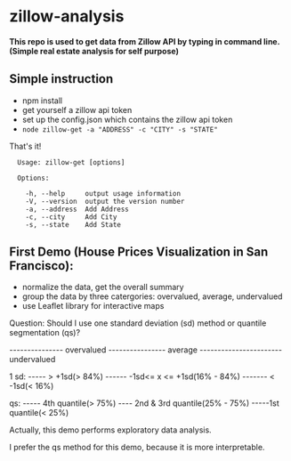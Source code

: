 # zillow-analysis

#### This repo is used to get data from Zillow API by typing in command line. (Simple real estate analysis for self purpose)

## Simple instruction

* npm install
* get yourself a zillow api token
* set up the config.json which contains the zillow api token
* `node zillow-get -a "ADDRESS" -c "CITY" -s "STATE"`

That's it! 

      Usage: zillow-get [options]
    
      Options:
    
        -h, --help     output usage information
        -V, --version  output the version number
        -a, --address  Add Address
        -c, --city     Add City
        -s, --state    Add State
        

## First Demo (House Prices Visualization in San Francisco):
* normalize the data, get the overall summary
* group the data by three catergories:  overvalued, average, undervalued
* use Leaflet library for interactive maps

Question: Should I use one standard deviation (sd) method or quantile segmentation (qs)?

---------------   overvalued ---------------- average ----------------------- undervalued 
   
1 sd:  ----- > +1sd(> 84%)  ------   -1sd<= x <= +1sd(16% - 84%)   -------     < -1sd(< 16%)

qs: -----   4th quantile(> 75%)  ----   2nd & 3rd quantile(25% - 75%) -----1st quantile(< 25%)

Actually, this demo performs exploratory data analysis.

I prefer the qs method for this demo, because it is more interpretable.

